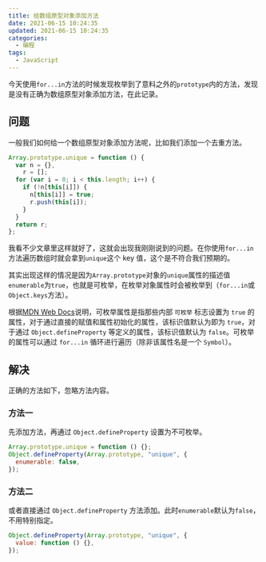 ```yaml
---
title: 给数组原型对象添加方法
date: 2021-06-15 10:24:35
updated: 2021-06-15 10:24:35
categories:
  - 编程
tags:
  - JavaScript
---
```


今天使用`for...in`方法的时候发现枚举到了意料之外的`prototype`内的方法，发现是没有正确为数组原型对象添加方法，在此记录。

<!--more-->

## 问题

一般我们如何给一个数组原型对象添加方法呢，比如我们添加一个去重方法。

```js
Array.prototype.unique = function () {
  var n = {},
    r = [];
  for (var i = 0; i < this.length; i++) {
    if (!n[this[i]]) {
      n[this[i]] = true;
      r.push(this[i]);
    }
  }
  return r;
};
```

我看不少文章里这样就好了，这就会出现我刚刚说到的问题。在你使用`for...in`方法遍历数组时就会拿到`unique`这个 key 值，这个是不符合我们预期的。

其实出现这样的情况是因为`Array.prototype`对象的`unique`属性的描述值`enumerable`为`true`，也就是可枚举，在枚举对象属性时会被枚举到（`for...in`或`Object.keys`方法）。

根据[MDN Web Docs](https://developer.mozilla.org/zh-CN/docs/Web/JavaScript/Enumerability_and_ownership_of_properties)说明，可枚举属性是指那些内部 `可枚举` 标志设置为 `true` 的属性，对于通过直接的赋值和属性初始化的属性，该标识值默认为即为 `true`，对于通过 `Object.defineProperty` 等定义的属性，该标识值默认为 `false`。可枚举的属性可以通过 `for...in` 循环进行遍历（除非该属性名是一个 `Symbol`）。

## 解决

正确的方法如下，忽略方法内容。

### 方法一

先添加方法，再通过 `Object.defineProperty` 设置为不可枚举。

```js
Array.prototype.unique = function () {};
Object.defineProperty(Array.prototype, "unique", {
  enumerable: false,
});
```

### 方法二

或者直接通过 `Object.defineProperty` 方法添加。此时`enumerable`默认为`false`，不用特别指定。

```js
Object.defineProperty(Array.prototype, "unique", {
  value: function () {},
});
```
